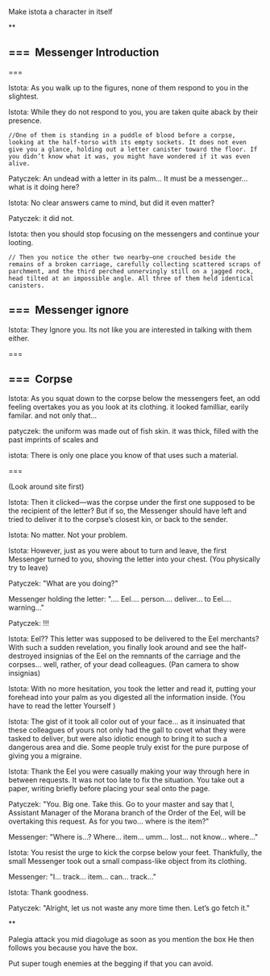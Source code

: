 Make istota a character in itself

**

=== 
Messenger Introduction
--- 
=== 

Istota: As you walk up to the figures, none of them respond to you in the slightest.

Istota: While they do not respond to you, you are taken quite aback by their presence.

	//One of them is standing in a puddle of blood before a corpse, looking at the half-torso with its empty sockets. It does not even give you a glance, holding out a letter canister toward the floor. If you didn’t know what it was, you might have wondered if it was even alive.
	

Patyczek: An undead with a letter in its palm... It must be a messenger... what is it doing here?

Istota: No clear answers came to mind, but did it even matter?

Patyczek: it did not.

Istota: then you should stop focusing on the messengers and continue your looting.

	// Then you notice the other two nearby—one crouched beside the remains of a broken carriage, carefully collecting scattered scraps of parchment, and the third perched unnervingly still on a jagged rock, head tilted at an impossible angle. All three of them held identical canisters.




=== 
Messenger ignore
---

Istota: They Ignore you. Its not like you are interested in talking with them either.

=== 

=== 
Corpse
---

Istota: As you squat down to the corpse below the messengers feet, an odd feeling overtakes you as you look at its clothing. it looked familliar, earily familar. and not only that... 

patyczek: the uniform was made out of fish skin. it was thick, filled with the past imprints of scales and

istota: There is only one place you know of that uses such a material. 

=== 



(Look around site first)

Istota: Then it clicked—was the corpse under the first one supposed to be the recipient of the letter? But if so, the Messenger should have left and tried to deliver it to the corpse’s closest kin, or back to the sender.

Istota: No matter. Not your problem.

Istota: However, just as you were about to turn and leave, the first Messenger turned to you, shoving the letter into your chest. (You physically try to leave)

Patyczek: "What are you doing?"

Messenger holding the letter: ".... Eel.... person.... deliver... to Eel.... warning..."

Patyczek: !!!

Istota: Eel?? This letter was supposed to be delivered to the Eel merchants? With such a sudden revelation, you finally look around and see the half-destroyed insignias of the Eel on the remnants of the carriage and the corpses... well, rather, of your dead colleagues.
(Pan camera to show insignias)

Istota: With no more hesitation, you took the letter and read it, putting your forehead into your palm as you digested all the information inside. (You have to read the letter Yourself )

Istota: The gist of it took all color out of your face… as it insinuated that these colleagues of yours not only had the gall to covet what they were tasked to deliver, but were also idiotic enough to bring it to such a dangerous area and die. Some people truly exist for the pure purpose of giving you a migraine. 

Istota: Thank the Eel you were casually making your way through here in between requests. It was not too late to fix the situation. You take out a paper, writing briefly before placing your seal onto the page.

Patyczek: "You. Big one. Take this. Go to your master and say that I, Assistant Manager of the Morana branch of the Order of the Eel, will be overtaking this request. As for you two... where is the item?"

Messenger: "Where is...? Where... item... umm... lost... not know... where..."

Istota: You resist the urge to kick the corpse below your feet. Thankfully, the small Messenger took out a small compass-like object from its clothing.

Messenger: "I... track... item... can... track..."

Istota: Thank goodness.

Patyczek: "Alright, let us not waste any more time then. Let’s go fetch it."

**



Palegia attack you mid diagoluge as soon as you mention the box 
He then follows you because you have the box.

Put super tough enemies at the begging if that you can avoid.